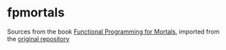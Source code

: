 # fpmortals

Sources from the book [Functional Programming for Mortals](https://leanpub.com/fpmortals/read#leanpub-auto-pure-functional-programming), imported from the [original repository](https://bitbucket.org/fommil/fpmortals)
